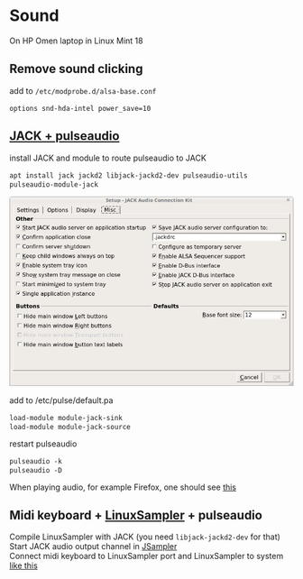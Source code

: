 # Sound
On HP Omen laptop in Linux Mint 18

## Remove sound clicking
add to `/etc/modprobe.d/alsa-base.conf`
```
options snd-hda-intel power_save=10
```

## [JACK + pulseaudio](https://askubuntu.com/questions/572120/how-to-use-jack-and-pulseaudio-alsa-at-the-same-time-on-the-same-audio-device)  
install JACK and module to route pulseaudio to JACK  
```
apt install jack jackd2 libjack-jackd2-dev pulseaudio-utils pulseaudio-module-jack
```

![enable D-bus in qjackctl](./qjackctl-misc-settings.png)

add to /etc/pulse/default.pa  
```
load-module module-jack-sink
load-module module-jack-source
```

restart pulseaudio
```
pulseaudio -k
pulseaudio -D
```

When playing audio, for example Firefox, one should see [this](./qjackctl-audio-connections.png)

## Midi keyboard + [LinuxSampler](https://linuxsampler.org) + pulseaudio
Compile LinuxSampler with JACK (you need `libjack-jackd2-dev` for that)  
Start JACK audio output channel in [JSampler](./jsampler.png)  
Connect midi keyboard to LinuxSampler port and LinuxSampler to system [like this](./qjackctl-midi-patchbay.png)

